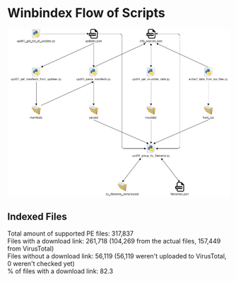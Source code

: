 # Winbindex Flow of Scripts

![winbindex-scripts-flow.png](winbindex-scripts-flow.png)

## Indexed Files

<!--FileStats-->
Total amount of supported PE files: 317,837  
Files with a download link: 261,718 (104,269 from the actual files, 157,449 from VirusTotal)  
Files without a download link: 56,119 (56,119 weren't uploaded to VirusTotal, 0 weren't checked yet)  
% of files with a download link: 82.3  
<!--/FileStats-->
